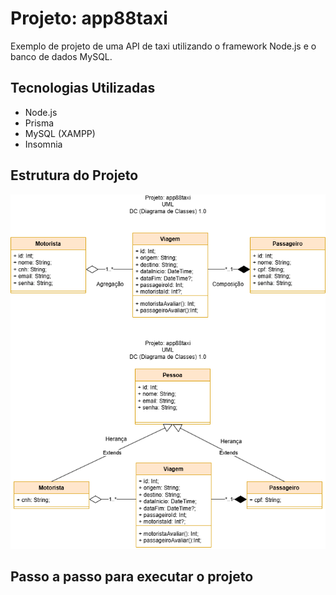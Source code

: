 # Projeto: app88taxi
Exemplo de projeto de uma API de taxi utilizando o framework Node.js e o banco de dados MySQL.
## Tecnologias Utilizadas
- Node.js
- Prisma
- MySQL (XAMPP)
- Insomnia
## Estrutura do Projeto
![dc](./docs/dc.png)

## Passo a passo para executar o projeto